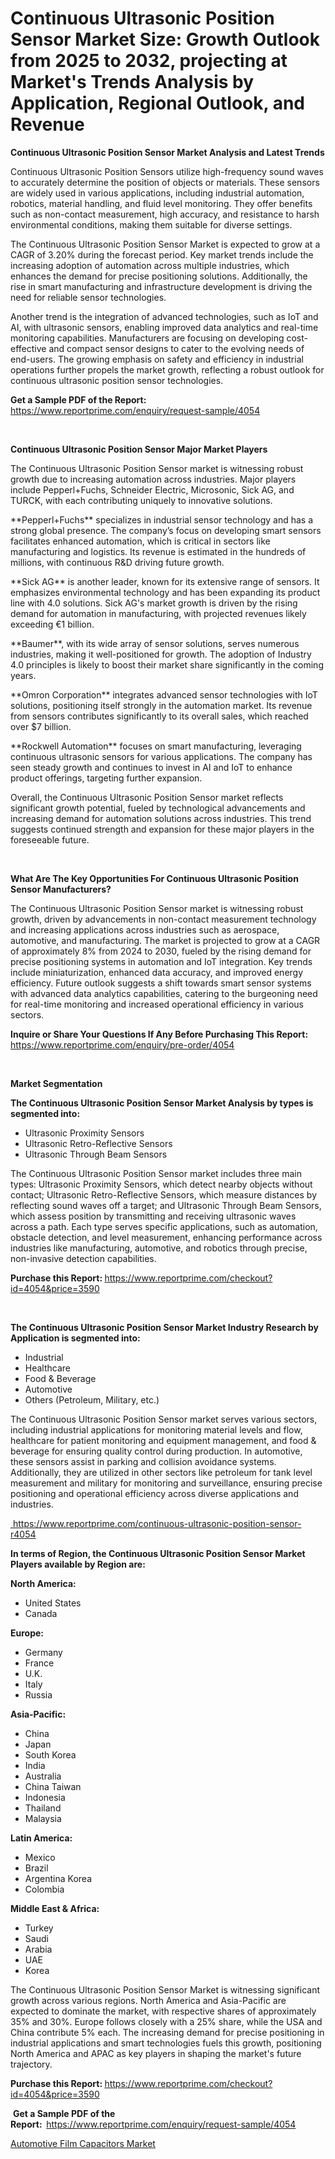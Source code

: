 <p><h1>Continuous Ultrasonic Position Sensor Market Size: Growth Outlook from 2025 to 2032, projecting at Market's Trends Analysis by Application, Regional Outlook, and Revenue</h1></p><p><strong>Continuous Ultrasonic Position Sensor Market Analysis and Latest Trends</strong></p>
<p><p>Continuous Ultrasonic Position Sensors utilize high-frequency sound waves to accurately determine the position of objects or materials. These sensors are widely used in various applications, including industrial automation, robotics, material handling, and fluid level monitoring. They offer benefits such as non-contact measurement, high accuracy, and resistance to harsh environmental conditions, making them suitable for diverse settings.</p><p>The Continuous Ultrasonic Position Sensor Market is expected to grow at a CAGR of 3.20% during the forecast period. Key market trends include the increasing adoption of automation across multiple industries, which enhances the demand for precise positioning solutions. Additionally, the rise in smart manufacturing and infrastructure development is driving the need for reliable sensor technologies.</p><p>Another trend is the integration of advanced technologies, such as IoT and AI, with ultrasonic sensors, enabling improved data analytics and real-time monitoring capabilities. Manufacturers are focusing on developing cost-effective and compact sensor designs to cater to the evolving needs of end-users. The growing emphasis on safety and efficiency in industrial operations further propels the market growth, reflecting a robust outlook for continuous ultrasonic position sensor technologies.</p></p>
<p><strong>Get a Sample PDF of the Report:&nbsp;</strong> <a href="https://www.reportprime.com/enquiry/request-sample/4054?utm_campaign=2944&utm_medium=2&utm_source=Github&utm_content=ia&utm_term=18032025&utm_id=continuous-ultrasonic-position-sensor">https://www.reportprime.com/enquiry/request-sample/4054</a></p>
<p>&nbsp;</p>
<p><strong>Continuous Ultrasonic Position Sensor Major Market Players</strong></p>
<p><p>The Continuous Ultrasonic Position Sensor market is witnessing robust growth due to increasing automation across industries. Major players include Pepperl+Fuchs, Schneider Electric, Microsonic, Sick AG, and TURCK, with each contributing uniquely to innovative solutions.</p><p>**Pepperl+Fuchs** specializes in industrial sensor technology and has a strong global presence. The company’s focus on developing smart sensors facilitates enhanced automation, which is critical in sectors like manufacturing and logistics. Its revenue is estimated in the hundreds of millions, with continuous R&D driving future growth.</p><p>**Sick AG** is another leader, known for its extensive range of sensors. It emphasizes environmental technology and has been expanding its product line with 4.0 solutions. Sick AG's market growth is driven by the rising demand for automation in manufacturing, with projected revenues likely exceeding €1 billion.</p><p>**Baumer**, with its wide array of sensor solutions, serves numerous industries, making it well-positioned for growth. The adoption of Industry 4.0 principles is likely to boost their market share significantly in the coming years.</p><p>**Omron Corporation** integrates advanced sensor technologies with IoT solutions, positioning itself strongly in the automation market. Its revenue from sensors contributes significantly to its overall sales, which reached over $7 billion.</p><p>**Rockwell Automation** focuses on smart manufacturing, leveraging continuous ultrasonic sensors for various applications. The company has seen steady growth and continues to invest in AI and IoT to enhance product offerings, targeting further expansion.</p><p>Overall, the Continuous Ultrasonic Position Sensor market reflects significant growth potential, fueled by technological advancements and increasing demand for automation solutions across industries. This trend suggests continued strength and expansion for these major players in the foreseeable future.</p></p>
<p>&nbsp;</p>
<p><strong>What Are The Key Opportunities For Continuous Ultrasonic Position Sensor Manufacturers?</strong></p>
<p><p>The Continuous Ultrasonic Position Sensor market is witnessing robust growth, driven by advancements in non-contact measurement technology and increasing applications across industries such as aerospace, automotive, and manufacturing. The market is projected to grow at a CAGR of approximately 8% from 2024 to 2030, fueled by the rising demand for precise positioning systems in automation and IoT integration. Key trends include miniaturization, enhanced data accuracy, and improved energy efficiency. Future outlook suggests a shift towards smart sensor systems with advanced data analytics capabilities, catering to the burgeoning need for real-time monitoring and increased operational efficiency in various sectors.</p></p>
<p><strong>Inquire or Share Your Questions If Any Before Purchasing This Report:</strong> <a href="https://www.reportprime.com/enquiry/pre-order/4054?utm_campaign=2944&utm_medium=2&utm_source=Github&utm_content=ia&utm_term=18032025&utm_id=continuous-ultrasonic-position-sensor">https://www.reportprime.com/enquiry/pre-order/4054</a></p>
<p>&nbsp;</p>
<p><strong>Market Segmentation</strong></p>
<p><strong>The Continuous Ultrasonic Position Sensor Market Analysis by types is segmented into:</strong></p>
<p><ul><li>Ultrasonic Proximity Sensors</li><li>Ultrasonic Retro-Reflective Sensors</li><li>Ultrasonic Through Beam Sensors</li></ul></p>
<p><p>The Continuous Ultrasonic Position Sensor market includes three main types: Ultrasonic Proximity Sensors, which detect nearby objects without contact; Ultrasonic Retro-Reflective Sensors, which measure distances by reflecting sound waves off a target; and Ultrasonic Through Beam Sensors, which assess position by transmitting and receiving ultrasonic waves across a path. Each type serves specific applications, such as automation, obstacle detection, and level measurement, enhancing performance across industries like manufacturing, automotive, and robotics through precise, non-invasive detection capabilities.</p></p>
<p><strong>Purchase this Report:&nbsp;</strong><a href="https://www.reportprime.com/checkout?id=4054&price=3590&utm_campaign=2944&utm_medium=2&utm_source=Github&utm_content=ia&utm_term=18032025&utm_id=continuous-ultrasonic-position-sensor">https://www.reportprime.com/checkout?id=4054&price=3590</a></p>
<p>&nbsp;</p>
<p><strong>The Continuous Ultrasonic Position Sensor Market Industry Research by Application is segmented into:</strong></p>
<p><ul><li>Industrial</li><li>Healthcare</li><li>Food & Beverage</li><li>Automotive</li><li>Others (Petroleum, Military, etc.)</li></ul></p>
<p><p>The Continuous Ultrasonic Position Sensor market serves various sectors, including industrial applications for monitoring material levels and flow, healthcare for patient monitoring and equipment management, and food & beverage for ensuring quality control during production. In automotive, these sensors assist in parking and collision avoidance systems. Additionally, they are utilized in other sectors like petroleum for tank level measurement and military for monitoring and surveillance, ensuring precise positioning and operational efficiency across diverse applications and industries.</p></p>
<p><a href="https://www.reportprime.com/continuous-ultrasonic-position-sensor-r4054?utm_campaign=2944&utm_medium=2&utm_source=Github&utm_content=ia&utm_term=18032025&utm_id=continuous-ultrasonic-position-sensor">&nbsp;https://www.reportprime.com/continuous-ultrasonic-position-sensor-r4054</a></p>
<p><strong>In terms of Region, the Continuous Ultrasonic Position Sensor Market Players available by Region are:</strong></p>
<p>
    <p> <strong> North America: </strong>
        <ul>
            <li>United States</li>
            <li>Canada</li>
        </ul>
        </p> 
    <p> <strong> Europe: </strong>
        <ul>
            <li>Germany</li>
            <li>France</li>
            <li>U.K.</li>
            <li>Italy</li>
            <li>Russia</li>
        </ul>
        </p> 
    <p> <strong> Asia-Pacific: </strong>
        <ul>
            <li>China</li>
            <li>Japan</li>
            <li>South Korea</li>
            <li>India</li>
            <li>Australia</li>
            <li>China Taiwan</li>
            <li>Indonesia</li>
            <li>Thailand</li>
            <li>Malaysia</li>
        </ul>
        </p> 
    <p> <strong> Latin America: </strong>
        <ul>
            <li>Mexico</li>
            <li>Brazil</li>
            <li>Argentina Korea</li>
            <li>Colombia</li>
        </ul>
        </p> 
    <p> <strong> Middle East & Africa: </strong>
        <ul>
            <li>Turkey</li>
            <li>Saudi</li>
            <li>Arabia</li>
            <li>UAE</li>
            <li>Korea</li>
        </ul>
    </p>
    </p>
<p><p>The Continuous Ultrasonic Position Sensor Market is witnessing significant growth across various regions. North America and Asia-Pacific are expected to dominate the market, with respective shares of approximately 35% and 30%. Europe follows closely with a 25% share, while the USA and China contribute 5% each. The increasing demand for precise positioning in industrial applications and smart technologies fuels this growth, positioning North America and APAC as key players in shaping the market's future trajectory.</p></p>
<p><strong>Purchase this Report: </strong><a href="https://www.reportprime.com/checkout?id=4054&price=3590&utm_campaign=2944&utm_medium=2&utm_source=Github&utm_content=ia&utm_term=18032025&utm_id=continuous-ultrasonic-position-sensor">https://www.reportprime.com/checkout?id=4054&price=3590</a></p>
<p>&nbsp;<strong>Get a Sample PDF of the Report:&nbsp;&nbsp;</strong><a href="https://www.reportprime.com/enquiry/request-sample/4054?utm_campaign=2944&utm_medium=2&utm_source=Github&utm_content=ia&utm_term=18032025&utm_id=continuous-ultrasonic-position-sensor">https://www.reportprime.com/enquiry/request-sample/4054</a></p>
<p><strong></strong></p>
<p><p><a href="https://github.com/SanjidaKhan901/Market-Research-Report-List-2/blob/main/automotive-film-capacitors-market.md?utm_campaign=2944&utm_medium=2&utm_source=Github&utm_content=ia&utm_term=18032025&utm_id=continuous-ultrasonic-position-sensor">Automotive Film Capacitors Market</a></p></p>